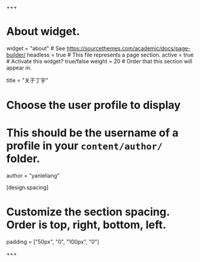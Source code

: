 +++
# About widget.
widget = "about"  # See https://sourcethemes.com/academic/docs/page-builder/
headless = true  # This file represents a page section.
active = true  # Activate this widget? true/false
weight = 20  # Order that this section will appear in.

title = "关于丁宇"

# Choose the user profile to display
# This should be the username of a profile in your `content/author/` folder.
author = "yanleliang"

[design.spacing]
  # Customize the section spacing. Order is top, right, bottom, left.
  padding = ["50px", "0", "100px", "0"]

+++


